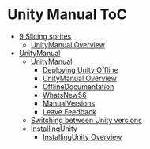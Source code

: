 Unity Manual ToC
================
 - [9 Slicing sprites]()
	 - [UnityManual Overview](UnityManual.md)
 - [UnityManual]()
	 - [UnityManual]()
		 - [Deploying Unity Offline](DeployingUnityOffline.md)
		 - [UnityManual Overview](UnityManual_1.md)
		 - [OfflineDocumentation](OfflineDocumentation.md)
		 - [WhatsNew56](WhatsNew56.md)
		 - [ManualVersions](ManualVersions.md)
		 - [Leave Feedback](LeaveFeedback.md)
	 - [Switching between Unity versions](SwitchingDocumentationVersions.md)
	 - [InstallingUnity]()
		 - [InstallingUnity Overview](InstallingUnity.md)

